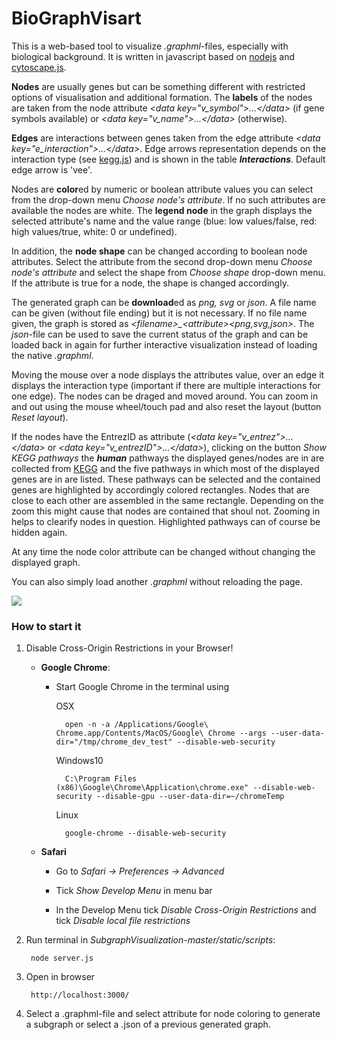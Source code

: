 # BioGraphVisart
This is a web-based tool to visualize *.graphml*-files, especially with biological background. It is written in javascript based on [nodejs](nodejs.org) and [cytoscape.js](http://js.cytoscape.org).

**Nodes** are usually genes but can be something different with restricted options of visualisation and additional formation.
The **labels** of the nodes are taken from the node attribute *\<data key="v\_symbol"\>...\</data\>* (if gene symbols available) or *\<data key="v\_name"\>...\</data\>* (otherwise).

**Edges** are interactions between genes taken from the edge attribute *\<data key="e_interaction"\>...\</data\>*. Edge arrows representation depends on the interaction type (see [kegg.js](https://www.kegg.jp/kegg/xml/docs/)) and is shown in the table ***Interactions***. Default edge arrow is 'vee'.

Nodes are **color**ed by numeric or boolean attribute values you can select from the drop-down menu *Choose node's attribute*. If no such attributes are available the nodes are white. The **legend node** in the graph displays the selected attribute's name and the value range (blue: low values/false, red: high values/true, white: 0 or undefined).

In addition, the **node shape** can be changed according to boolean node attributes. Select the attribute from the second drop-down menu *Choose node's attribute* and select the shape from *Choose shape* drop-down menu. If the attribute is true for a node, the shape is changed accordingly.

The generated graph can be **download**ed as *png, svg* or *json*. A file name can be given (without file ending) but it is not necessary. If no file name given, the graph is stored as *\<filename\>\_\<attribute\>\<png,svg,json\>*. The *json*-file can be used to save the current status of the graph and can be loaded back in again for further interactive visualization instead of loading the native *.graphml*.

Moving the mouse over a node displays the attributes value, over an edge it displays the interaction type (important if there are multiple interactions for one edge). The nodes can be draged and moved around. You can zoom in and out using the mouse wheel/touch pad and also reset the layout (button *Reset layout*).

If the nodes have the EntrezID as attribute (*\<data key="v\_entrez"\>...\</data\>* or *\<data key="v\_entrezID"\>...\</data\>*), clicking on the button *Show KEGG pathways* the ***human*** pathways the displayed genes/nodes are in are collected from [KEGG](https://www.genome.jp/kegg/) and the five pathways in which most of the displayed genes are in are listed. These pathways can be selected and the contained genes are highlighted by accordingly colored rectangles. Nodes that are close to each other are assembled in the same rectangle. Depending on the zoom this might cause that nodes are contained that shoul not. Zooming in helps to clearify nodes in question. Highlighted pathways can of course be hidden again. 

At any time the node color attribute can be changed without changing the displayed graph. 

You can also simply load another *.graphml* without reloading the page.
 
![](https://github.com/MirjamFi/SubgraphVisualization/blob/master/Example.png)


### How to start it

1. Disable Cross-Origin Restrictions in your Browser!  

	- **Google Chrome**:
		* Start Google Chrome in the terminal using 

	 		OSX 
	 
	 			open -n -a /Applications/Google\ Chrome.app/Contents/MacOS/Google\ Chrome --args --user-data-dir="/tmp/chrome_dev_test" --disable-web-security
	 		Windows10
		
				C:\Program Files (x86)\Google\Chrome\Application\chrome.exe" --disable-web-security --disable-gpu --user-data-dir=~/chromeTemp

			Linux
		
				google-chrome --disable-web-security

	- **Safari**
		* Go to *Safari -> Preferences -> Advanced*

		* Tick *Show Develop Menu* in menu bar

		* In the Develop Menu tick *Disable Cross-Origin Restrictions* and tick *Disable local file restrictions*


2. Run terminal in *SubgraphVisualization-master/static/scripts*: 
		
		node server.js 

3. Open in browser

		http://localhost:3000/

4. Select a .graphml-file and select attribute for node coloring to generate a subgraph or select a .json of a previous generated graph.


